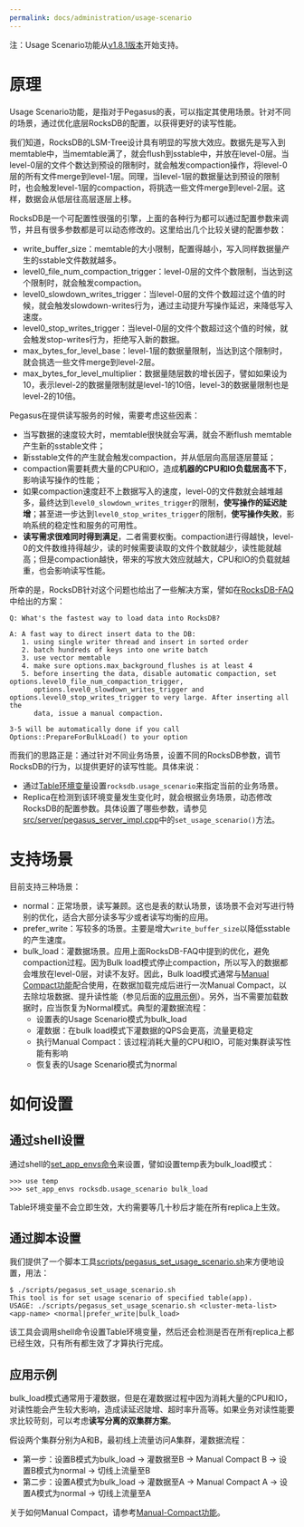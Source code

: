```yaml
---
permalink: docs/administration/usage-scenario
---
```


注：Usage Scenario功能从[v1.8.1版本](https://github.com/XiaoMi/pegasus/releases/tag/v1.8.1)开始支持。

# 原理
Usage Scenario功能，是指对于Pegasus的表，可以指定其使用场景。针对不同的场景，通过优化底层RocksDB的配置，以获得更好的读写性能。

我们知道，RocksDB的LSM-Tree设计具有明显的写放大效应。数据先是写入到memtable中，当memtable满了，就会flush到sstable中，并放在level-0层。当level-0层的文件个数达到预设的限制时，就会触发compaction操作，将level-0层的所有文件merge到level-1层。同理，当level-1层的数据量达到预设的限制时，也会触发level-1层的compaction，将挑选一些文件merge到level-2层。这样，数据会从低层往高层逐层上移。

RocksDB是一个可配置性很强的引擎，上面的各种行为都可以通过配置参数来调节，并且有很多参数都是可以动态修改的。这里给出几个比较关键的配置参数：
* write_buffer_size：memtable的大小限制，配置得越小，写入同样数据量产生的sstable文件数就越多。
* level0_file_num_compaction_trigger：level-0层的文件个数限制，当达到这个限制时，就会触发compaction。
* level0_slowdown_writes_trigger：当level-0层的文件个数超过这个值的时候，就会触发slowdown-writes行为，通过主动提升写操作延迟，来降低写入速度。
* level0_stop_writes_trigger：当level-0层的文件个数超过这个值的时候，就会触发stop-writes行为，拒绝写入新的数据。
* max_bytes_for_level_base：level-1层的数据量限制，当达到这个限制时，就会挑选一些文件merge到level-2层。
* max_bytes_for_level_multiplier：数据量随层数的增长因子，譬如如果设为10，表示level-2的数据量限制就是level-1的10倍，level-3的数据量限制也是level-2的10倍。

Pegasus在提供读写服务的时候，需要考虑这些因素：
* 当写数据的速度较大时，memtable很快就会写满，就会不断flush memtable产生新的sstable文件；
* 新sstable文件的产生就会触发compaction，并从低层向高层逐层蔓延；
* compaction需要耗费大量的CPU和IO，造成**机器的CPU和IO负载居高不下**，影响读写操作的性能；
* 如果compaction速度赶不上数据写入的速度，level-0的文件数就会越堆越多，最终达到`level0_slowdown_writes_trigger`的限制，**使写操作的延迟陡增**；甚至进一步达到`level0_stop_writes_trigger`的限制，**使写操作失败**，影响系统的稳定性和服务的可用性。
* **读写需求很难同时得到满足**，二者需要权衡。compaction进行得越快，level-0的文件数维持得越少，读的时候需要读取的文件个数就越少，读性能就越高；但是compaction越快，带来的写放大效应就越大，CPU和IO的负载就越重，也会影响读写性能。

所幸的是，RocksDB针对这个问题也给出了一些解决方案，譬如在[RocksDB-FAQ](https://github.com/facebook/rocksdb/wiki/RocksDB-FAQ)中给出的方案：
```
Q: What's the fastest way to load data into RocksDB?

A: A fast way to direct insert data to the DB:
   1. using single writer thread and insert in sorted order
   2. batch hundreds of keys into one write batch
   3. use vector memtable
   4. make sure options.max_background_flushes is at least 4
   5. before inserting the data, disable automatic compaction, set options.level0_file_num_compaction_trigger, 
      options.level0_slowdown_writes_trigger and options.level0_stop_writes_trigger to very large. After inserting all the 
      data, issue a manual compaction.
 
3-5 will be automatically done if you call Options::PrepareForBulkLoad() to your option
```

而我们的思路正是：通过针对不同业务场景，设置不同的RocksDB参数，调节RocksDB的行为，以提供更好的读写性能。具体来说：
* 通过[Table环境变量](table-env)设置`rocksdb.usage_scenario`来指定当前的业务场景。
* Replica在检测到该环境变量发生变化时，就会根据业务场景，动态修改RocksDB的配置参数。具体设置了哪些参数，请参见[src/server/pegasus_server_impl.cpp](https://github.com/XiaoMi/pegasus/blob/master/src/server/pegasus_server_impl.cpp)中的`set_usage_scenario()`方法。

# 支持场景

目前支持三种场景：
* normal：正常场景，读写兼顾。这也是表的默认场景，该场景不会对写进行特别的优化，适合大部分读多写少或者读写均衡的应用。
* prefer_write：写较多的场景。主要是增大`write_buffer_size`以降低sstable的产生速度。
* bulk_load：灌数据场景。应用上面RocksDB-FAQ中提到的优化，避免compaction过程。因为Bulk load模式停止compaction，所以写入的数据都会堆放在level-0层，对读不友好。因此，Bulk load模式通常与[Manual Compact功能](manual-compact)配合使用，在数据加载完成后进行一次Manual Compact，以去除垃圾数据、提升读性能（参见后面的[应用示例](#应用示例)）。另外，当不需要加载数据时，应当恢复为Normal模式。典型的灌数据流程：
  * 设置表的Usage Scenario模式为bulk_load
  * 灌数据：在bulk load模式下灌数据的QPS会更高，流量更稳定
  * 执行Manual Compact：该过程消耗大量的CPU和IO，可能对集群读写性能有影响
  * 恢复表的Usage Scenario模式为normal

# 如何设置
## 通过shell设置
通过shell的[set_app_envs命令](/overview/shell#set_app_envs)来设置，譬如设置temp表为bulk_load模式：
```
>>> use temp
>>> set_app_envs rocksdb.usage_scenario bulk_load
```

Table环境变量不会立即生效，大约需要等几十秒后才能在所有replica上生效。

## 通过脚本设置
我们提供了一个脚本工具[scripts/pegasus_set_usage_scenario.sh](https://github.com/XiaoMi/pegasus/blob/master/scripts/pegasus_set_usage_scenario.sh)来方便地设置，用法：
```
$ ./scripts/pegasus_set_usage_scenario.sh   
This tool is for set usage scenario of specified table(app).
USAGE: ./scripts/pegasus_set_usage_scenario.sh <cluster-meta-list> <app-name> <normal|prefer_write|bulk_load>
```

该工具会调用shell命令设置Table环境变量，然后还会检测是否在所有replica上都已经生效，只有所有都生效了才算执行完成。

## 应用示例

bulk_load模式通常用于灌数据，但是在灌数据过程中因为消耗大量的CPU和IO，对读性能会产生较大影响，造成读延迟陡增、超时率升高等。如果业务对读性能要求比较苛刻，可以考虑**读写分离的双集群方案**。

假设两个集群分别为A和B，最初线上流量访问A集群，灌数据流程：
* 第一步：​设置B模式为bulk_load -> 灌数据至B -> Manual Compact B -> 设置B模式为normal​​ -> 切线上流量至B
* 第二步：设置A模式为bulk_load -> 灌数据至A -> Manual Compact A -> 设置A模式为normal -> 切线上流量至A

关于如何Manual Compact，请参考[Manual-Compact功能](manual-compact)。
